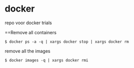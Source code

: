 docker
======

repo voor docker trials

==Remove all containers

`$ docker ps -a -q | xargs docker stop | xargs docker rm`

remove all the images

`$ docker images -q | xargs docker rmi`
